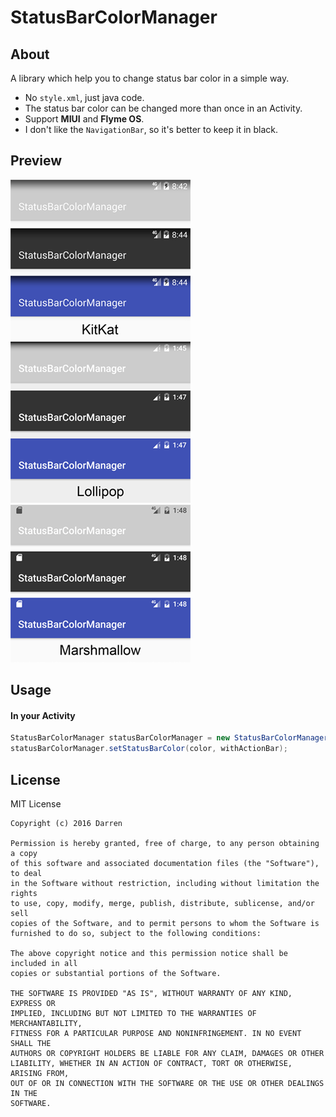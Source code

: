 # StatusBarColorManager

## About

A library which help you to change status bar color in a simple way.

- No `style.xml`, just java code.
- The status bar color can be changed more than once in an Activity.
- Support **MIUI** and **Flyme OS**.
- I don't like the `NavigationBar`, so it's better to keep it in black.

## Preview

![KitKat](screenshots/kitkat.png) ![Lollipop](screenshots/lollipop.png) ![Marshmallow](screenshots/marshmallow.png)

## Usage

#### In your Activity

```java
StatusBarColorManager statusBarColorManager = new StatusBarColorManager(activity);
statusBarColorManager.setStatusBarColor(color, withActionBar);
```

## License

MIT License

    Copyright (c) 2016 Darren

    Permission is hereby granted, free of charge, to any person obtaining a copy
    of this software and associated documentation files (the "Software"), to deal
    in the Software without restriction, including without limitation the rights
    to use, copy, modify, merge, publish, distribute, sublicense, and/or sell
    copies of the Software, and to permit persons to whom the Software is
    furnished to do so, subject to the following conditions:

    The above copyright notice and this permission notice shall be included in all
    copies or substantial portions of the Software.

    THE SOFTWARE IS PROVIDED "AS IS", WITHOUT WARRANTY OF ANY KIND, EXPRESS OR
    IMPLIED, INCLUDING BUT NOT LIMITED TO THE WARRANTIES OF MERCHANTABILITY,
    FITNESS FOR A PARTICULAR PURPOSE AND NONINFRINGEMENT. IN NO EVENT SHALL THE
    AUTHORS OR COPYRIGHT HOLDERS BE LIABLE FOR ANY CLAIM, DAMAGES OR OTHER
    LIABILITY, WHETHER IN AN ACTION OF CONTRACT, TORT OR OTHERWISE, ARISING FROM,
    OUT OF OR IN CONNECTION WITH THE SOFTWARE OR THE USE OR OTHER DEALINGS IN THE
    SOFTWARE.
